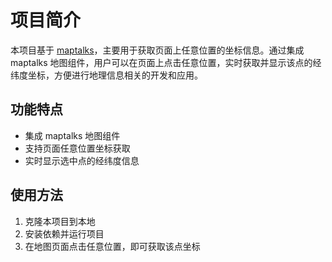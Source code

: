 # 项目简介

本项目基于 [maptalks](https://maptalks.org/)，主要用于获取页面上任意位置的坐标信息。通过集成 maptalks 地图组件，用户可以在页面上点击任意位置，实时获取并显示该点的经纬度坐标，方便进行地理信息相关的开发和应用。

## 功能特点

- 集成 maptalks 地图组件
- 支持页面任意位置坐标获取
- 实时显示选中点的经纬度信息

## 使用方法

1. 克隆本项目到本地
2. 安装依赖并运行项目
3. 在地图页面点击任意位置，即可获取该点坐标
